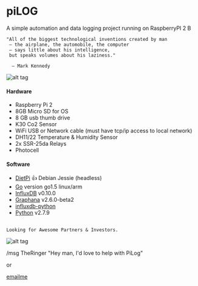 # piLOG
A simple automation and data logging project running on RaspberryPI 2 B 

```
"All of the biggest technological inventions created by man
 – the airplane, the automobile, the computer
 – says little about his intelligence, 
 but speaks volumes about his laziness."

  – Mark Kennedy
```

![alt tag](https://cloud.githubusercontent.com/assets/6418211/11865164/2171f954-a457-11e5-9d46-30fb8d9537a2.png)


#### Hardware 
* Raspberry Pi 2
* 8GB Micro SD for OS
* 8 GB usb thumb drive
* K30 Co2 Sensor
* WiFi USB or Network cable (must have tcp/ip access to local network)
* DH11/22 Temperature & Humidity Sensor
* 2x SSR-25da Relays
* Photocell


#### Software
* [DietPi](https://github.com/Fourdee/DietPi) :+1: Debian Jessie (headless)
* [Go](https://github.com/golang/go) version go1.5 linux/arm
* [InfluxDB](https://influxdata.com/) v0.10.0
* [Graphana](http://grafana.org/) v2.6.0-beta2
* [influxdb-python](https://github.com/influxdb/influxdb-python)
* [Python](https://www.python.org/) v2.7.9

##

```
Looking for Awesome Partners & Investors.
```
![alt tag](http://webchat.freenode.net/?nick=piLOG...&channels=%23piLOG%2C%20%23RaspberryPI%2C%20%23arduino&uio=MTA9dHJ1ZSYxMT0yMjY7c)

/msg TheRinger "Hey man, I'd love to help with PiLog"

or 

[emailme](mailto:tytek2012@gmail.com)